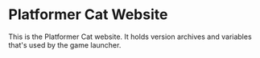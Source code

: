 # Platformer Cat Website
This is the Platformer Cat website. It holds version archives and variables that's used by the game launcher.

